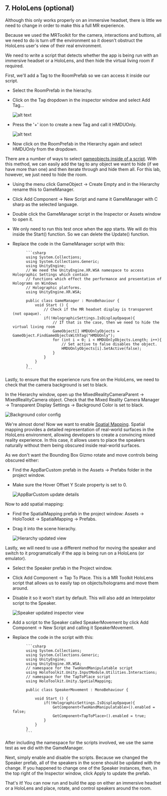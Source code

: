 ## 7. HoloLens (optional)

Although this only works properly on an immersive headset, there is little we need to change in order to make this a full MR experience. 

Because we used the MRToolkit for the camera, interactions and buttons, all we need to do is turn off the environment so it doesn't obstruct the HoloLens user's view of their real environment. 

We need to write a script that detects whether the app is being run with an immersive headset or a HoloLens, and then hide the virtual living room if required.

First, we'll add a Tag to the RoomPrefab so we can access it inside our script. 

- Select the RoomPrefab in the hierachy.
- Click on the Tag dropdown in the inspector window and select Add Tag...

	![alt text](../media/16.png)

- Press the '+' icon to create a new Tag and call it HMDUOnly.

	![alt text](../media/17.png)

- Now click on the RoomPrefab in the Hierarchy again and select HMDUOnly from the dropdown.

There are a number of ways to select [gameobjects inside of a script](https://docs.unity3d.com/Manual/ControllingGameObjectsComponents.html). With this method, we can easily add the tag to any object we want to hide (if we have more than one) and then iterate through and hide them all. For this lab, however, we just need to hide the room.

- Using the menu click GameObject -> Create Empty and in the Hierarchy rename this to GameManager.
- Click Add Component -> New Script and name it GameManager with C sharp as the selected language.
- Double click the GameManager script in the Inspector or Assets window to open it.
- We only need to run this test once when the app starts. We will do this inside the Start() function. So we can delete the Update() function.
- Replace the code in the GameManager script with this:

			```csharp
			using System.Collections;
			using System.Collections.Generic;
			using UnityEngine;
			// We need the UnityEngine.XR.WSA namespace to access Holographic Settings which contain 
			// functions which effect the performance and presentation of Holograms on Windows 
			// Holographic platforms.
			using UnityEngine.XR.WSA;
	
			public class GameManager : MonoBehaviour {
		    	void Start () {
		       		// Check if the MR headset display is transparent (not opaque).
		        	if(!HolographicSettings.IsDisplayOpaque){ 
		            	// If that is the case, then we need to hide the virtual living room
		            	GameObject[] HMDUOnlyObjects = GameObject.FindGameObjectsWithTag("HMDUOnly");
		            	for (int i = 0; i < HMDUOnlyObjects.Length; i++){
		               		// Set active to false disables the object.
		                	HMDUOnlyObjects[i].SetActive(false); 
		            	}
		        	}
		    	}
			}
			```

Lastly, to ensure that the experience runs fine on the HoloLens, we need to check that the camera background is set to black. 

In the Hierarchy window, open up the MixedRealityCameraParent -> MixedRealityCamera object. Check that the Mixed Reality Camera Manager -> Transparent Display Settings -> Background Color is set to black.

![Background color config](../media/18.png)

We're almost done! Now we want to enable [Spatial Mapping](https://docs.microsoft.com/en-us/windows/mixed-reality/spatial-mapping). Spatial mapping provides a detailed representation of real-world surfaces in the HoloLens environment, allowing developers to create a convincing mixed reality experience. In this case, it allows users to place the speakers naturally without them being obscured inside real-world surfaces.

As we don't want the Bounding Box Gizmo rotate and move controls being obscured either:

- Find the AppBarCustom prefab in the Assets -> Prefabs folder in the project window.
- Make sure the Hover Offset Y Scale property is set to 0.

	![AppBarCustom update details](../media/19.png)

Now to add spatial mapping:

- Find the SpatialMapping prefab in the project window: Assets -> HoloTookit -> SpatialMapping -> Prefabs.
- Drag it into the scene hierachy.

	![Hierarchy updated view](../media/20.png)

Lastly, we will need to use a different method for moving the speaker and switch to it programatically if the app is being run on a HoloLens (or emulator). 

- Select the Speaker prefab in the Project window.
- Click Add Component -> Tap To Place. This is a MR Toolkit HoloLens script that allows us to easily tap on objects/holograms and move them around.
- Disable it so it won't start by default. This will also add an Interpolator script to the Speaker.

	![Speaker updated inspector view](../media/21.png)

- Add a script to the Speaker called SpeakerMovement by click Add Component -> New Script and calling it SpeakerMovement.

- Replace the code in the script with this:
	
			```csharp
			using System.Collections;
			using System.Collections.Generic;
			using UnityEngine;
			using UnityEngine.XR.WSA;
			// namespace for the TwoHandManipulatable script
			using HoloToolkit.Unity.InputModule.Utilities.Interactions;
			// namespace for the TapToPlace script
			using HoloToolkit.Unity.SpatialMapping;
			
			public class SpeakerMovement : MonoBehaviour {
			
				void Start () {
					if(!HolographicSettings.IsDisplayOpaque){ 
						GetComponent<TwoHandManipulatable>().enabled = false;
						GetComponent<TapToPlace>().enabled = true;
					}
				}
			}
			```

After including the namespace for the scripts involved, we use the same test as we did with the GameManager. 

Next, simply enable and disable the scripts. Because we changed the Speaker prefab, all of the speakers in the scene should be updated with the change. If you happened to change one of the Speaker instances, then, in the top right of the Inspector window, click Apply to update the prefab.

That's it! You can now run and build the app on either an immersive headset or a HoloLens and place, rotate, and control speakers around the room.